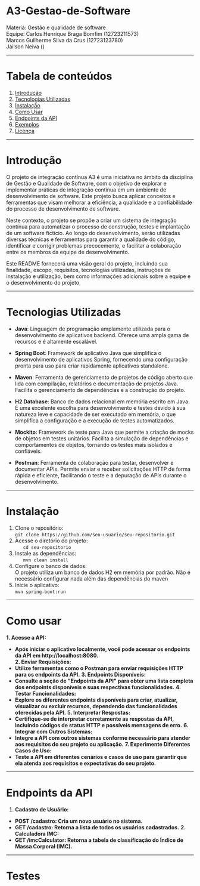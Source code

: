 # **A3-Gestao-de-Software**

Materia: Gestão e qualidade de software  
Equipe: Carlos Henrique Braga Bomfim (12723211573)  
Marcos Guilherme Silva da Crus (12723123780)  
Jailson Neiva ()

---
# **Tabela de conteúdos**

1. [Introdução](#introdução)
2. [Tecnologias Utilizadas](#tecnologias-utilizadas)
3. [Instalação](#instalação)
4. [Como Usar](#como-usar)
5. [Endpoints da API](#endpoints-da-api)
6. [Exemplos](#exemplos)
7. [Licença](#licença)

----
# **Introdução**

O projeto de integração contínua A3 é uma iniciativa no âmbito da disciplina de Gestão e Qualidade de Software, com o objetivo de explorar e implementar práticas de integração contínua em um ambiente de desenvolvimento de software. Este projeto busca aplicar conceitos e ferramentas que visam melhorar a eficiência, a qualidade e a confiabilidade do processo de desenvolvimento de software.

Neste contexto, o projeto se propõe a criar um sistema de integração contínua para automatizar o processo de construção, testes e implantação de um software fictício. Ao longo do desenvolvimento, serão utilizadas diversas técnicas e ferramentas para garantir a qualidade do código, identificar e corrigir problemas precocemente, e facilitar a colaboração entre os membros da equipe de desenvolvimento.

Este README fornecerá uma visão geral do projeto, incluindo sua finalidade, escopo, requisitos, tecnologias utilizadas, instruções de instalação e utilização, bem como informações adicionais sobre a equipe e o desenvolvimento do projeto

---
# **Tecnologias Utilizadas**
- **Java**: Linguagem de programação amplamente utilizada para o desenvolvimento de aplicativos backend. Oferece uma ampla gama de recursos e é altamente escalável.

- **Spring Boot**: Framework de aplicativo Java que simplifica o desenvolvimento de aplicativos Spring, fornecendo uma configuração pronta para uso para criar rapidamente aplicativos standalone.

- **Maven**: Ferramenta de gerenciamento de projetos de código aberto que lida com compilação, relatórios e documentação de projetos Java. Facilita o gerenciamento de dependências e a construção do projeto.

- **H2 Database**: Banco de dados relacional em memória escrito em Java. É uma excelente escolha para desenvolvimento e testes devido à sua natureza leve e capacidade de ser executado em memória, o que simplifica a configuração e a execução de testes automatizados.

- **Mockito**: Framework de teste para Java que permite a criação de mocks de objetos em testes unitários. Facilita a simulação de dependências e comportamentos de objetos, tornando os testes mais isolados e confiáveis.

- **Postman**: Ferramenta de colaboração para testar, desenvolver e documentar APIs. Permite enviar e receber solicitações HTTP de forma rápida e eficiente, facilitando o teste e a depuração de APIs durante o desenvolvimento.
---
# **Instalação**

1. Clone o repositório:  
`git clone https://github.com/seu-usuario/seu-repositorio.git`
2. Acesse o diretório do projeto:  
`   cd seu-repositorio`
3. Instale as dependências:  
`   mvn clean install`
4. Configure o banco de dados:   
O projeto utiliza um banco de dados H2 em memória por padrão. Não é necessário configurar nada além das dependências do maven
5. Inicie o aplicativo:  
`mvn spring-boot:run
`
---
# **Como usar**

**1. **Acesse a API**:**  
- **Após iniciar o aplicativo localmente, você pode acessar os endpoints da API em http://localhost:8080.**  
**2. **Enviar Requisições**:**
- **Utilize ferramentas como o Postman para enviar requisições HTTP para os endpoints da API.**
**3. **Endpoints Disponíveis:****
- **Consulte a seção de "Endpoints da API" para obter uma lista completa dos endpoints disponíveis e suas respectivas funcionalidades.**
**4. **Testar Funcionalidades**:**  
- **Explore os diferentes endpoints disponíveis para criar, atualizar, visualizar ou excluir recursos, dependendo das funcionalidades oferecidas pela API.**
**5. **Interpretar Respostas:****
- **Certifique-se de interpretar corretamente as respostas da API, incluindo códigos de status HTTP e possíveis mensagens de erro.**
**6. **Integrar com Outros Sistemas:****
- **Integre a API com outros sistemas conforme necessário para atender aos requisitos do seu projeto ou aplicação.**
**7. **Experimente Diferentes Casos de Uso:****
- **Teste a API em diferentes cenários e casos de uso para garantir que ela atenda aos requisitos e expectativas do seu projeto.**  
---
# **Endpoints da API**
1. **Cadastro de Usuário:**
- **POST /cadastro: Cria um novo usuário no sistema.**
- **GET /cadastro: Retorna a lista de todos os usuários cadastrados.**
  ****2. Calculadora IMC:****
- **GET /imcCalculator: Retorna a tabela de classificação do Índice de Massa Corporal (IMC).**
---
# **Testes**  






